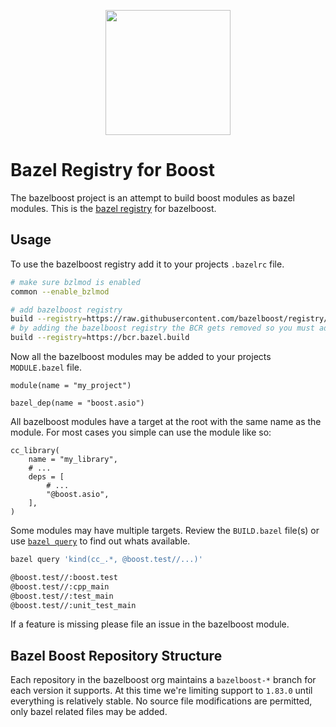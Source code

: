 <p align="center">
  <img width="200" src="https://avatars.githubusercontent.com/u/33623778?s=200&v=4" />
</p>

# Bazel Registry for Boost

The bazelboost project is an attempt to build boost modules as bazel modules. This is the [bazel registry](https://bazel.build/external/registry) for bazelboost.

## Usage

To use the bazelboost registry add it to your projects `.bazelrc` file.

```sh
# make sure bzlmod is enabled
common --enable_bzlmod

# add bazelboost registry
build --registry=https://raw.githubusercontent.com/bazelboost/registry/main
# by adding the bazelboost registry the BCR gets removed so you must add it here as well
build --registry=https://bcr.bazel.build
```

Now all the bazelboost modules may be added to your projects `MODULE.bazel` file.

```starlark
module(name = "my_project")

bazel_dep(name = "boost.asio")
```

All bazelboost modules have a target at the root with the same name as the module. For most cases you simple can use the module like so:

```starlark
cc_library(
    name = "my_library",
    # ...
    deps = [
        # ...
        "@boost.asio",
    ],
)
```

Some modules may have multiple targets. Review the `BUILD.bazel` file(s) or use [`bazel query`](https://bazel.build/query/guide) to find out whats available.

```sh
bazel query 'kind(cc_.*, @boost.test//...)'
```

```txt
@boost.test//:boost.test
@boost.test//:cpp_main
@boost.test//:test_main
@boost.test//:unit_test_main
```

If a feature is missing please file an issue in the bazelboost module.

## Bazel Boost Repository Structure

Each repository in the bazelboost org maintains a `bazelboost-*` branch for each version it supports. At this time we're limiting support to `1.83.0` until everything is relatively stable. No source file modifications are permitted, only bazel related files may be added.
